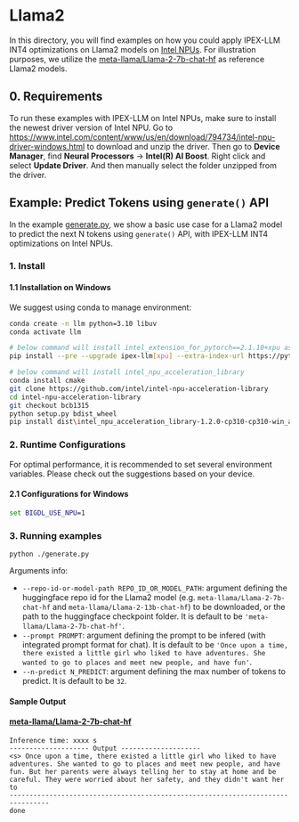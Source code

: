 # Llama2
In this directory, you will find examples on how you could apply IPEX-LLM INT4 optimizations on Llama2 models on [Intel NPUs](../../../README.md). For illustration purposes, we utilize the [meta-llama/Llama-2-7b-chat-hf](https://huggingface.co/meta-llama/Llama-2-7b-chat-hf) as reference Llama2 models.

## 0. Requirements
To run these examples with IPEX-LLM on Intel NPUs, make sure to install the newest driver version of Intel NPU.
Go to https://www.intel.com/content/www/us/en/download/794734/intel-npu-driver-windows.html to download and unzip the driver.
Then go to **Device Manager**, find **Neural Processors** -> **Intel(R) AI Boost**.
Right click and select **Update Driver**. And then manually select the folder unzipped from the driver.

## Example: Predict Tokens using `generate()` API
In the example [generate.py](./generate.py), we show a basic use case for a Llama2 model to predict the next N tokens using `generate()` API, with IPEX-LLM INT4 optimizations on Intel NPUs.
### 1. Install
#### 1.1 Installation on Windows
We suggest using conda to manage environment:
```bash
conda create -n llm python=3.10 libuv
conda activate llm

# below command will install intel_extension_for_pytorch==2.1.10+xpu as default
pip install --pre --upgrade ipex-llm[xpu] --extra-index-url https://pytorch-extension.intel.com/release-whl/stable/xpu/us/

# below command will install intel_npu_acceleration_library
conda install cmake
git clone https://github.com/intel/intel-npu-acceleration-library
cd intel-npu-acceleration-library
git checkout bcb1315
python setup.py bdist_wheel
pip install dist\intel_npu_acceleration_library-1.2.0-cp310-cp310-win_amd64.whl
```

### 2. Runtime Configurations
For optimal performance, it is recommended to set several environment variables. Please check out the suggestions based on your device.
#### 2.1 Configurations for Windows
```cmd
set BIGDL_USE_NPU=1
```

### 3. Running examples

```
python ./generate.py
```

Arguments info:
- `--repo-id-or-model-path REPO_ID_OR_MODEL_PATH`: argument defining the huggingface repo id for the Llama2 model (e.g. `meta-llama/Llama-2-7b-chat-hf` and `meta-llama/Llama-2-13b-chat-hf`) to be downloaded, or the path to the huggingface checkpoint folder. It is default to be `'meta-llama/Llama-2-7b-chat-hf'`.
- `--prompt PROMPT`: argument defining the prompt to be infered (with integrated prompt format for chat). It is default to be `'Once upon a time, there existed a little girl who liked to have adventures. She wanted to go to places and meet new people, and have fun'`.
- `--n-predict N_PREDICT`: argument defining the max number of tokens to predict. It is default to be `32`.

#### Sample Output
#### [meta-llama/Llama-2-7b-chat-hf](https://huggingface.co/meta-llama/Llama-2-7b-chat-hf)

```log
Inference time: xxxx s
-------------------- Output --------------------
<s> Once upon a time, there existed a little girl who liked to have adventures. She wanted to go to places and meet new people, and have fun. But her parents were always telling her to stay at home and be careful. They were worried about her safety, and they didn't want her to
--------------------------------------------------------------------------------
done
```
